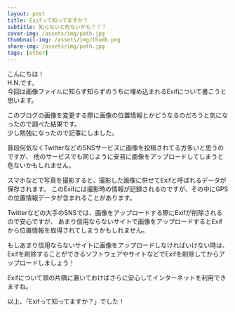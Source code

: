 ```yaml
---
layout: post
title: Exifって知ってますか？
subtitle: 知らないと危ないかも？？？
cover-img: /assets/img/path.jpg
thumbnail-img: /assets/img/thumb.png
share-img: /assets/img/path.jpg
tags: [other]
---
```


こんにちは！  
H.N.です。  
今回は画像ファイルに知らず知らずのうちに埋め込まれるExifについて書こうと思います。  

このブログの画像を変更する際に画像の位置情報とかどうなるのだろうと気になったので調べた結果です。  
少し勉強になったので記事にしました。

普段何気なくTwitterなどのSNSサービスに画像を投稿されてる方多いと思うのですが、
他のサービスでも同じように安易に画像をアップロードしてしまうと危ないかもしれません。

スマホなどで写真を撮影すると、撮影した画像に併せてExifと呼ばれるデータが保存されます。
このExifには撮影時の情報が記録されるのですが、その中にGPSの位置情報データが含まれることがあります。

Twitterなどの大手のSNSでは、画像をアップロードする際にExifが削除されるので安心ですが、
あまり信用ならないサイトで画像をアップロードするとExifから位置情報を取得されてしまうかもしれません。

もしあまり信用ならないサイトに画像をアップロードしなければいけない時は、
Exifを削除することができるソフトウェアやサイトなどでExifを削除してからアップロードしましょう！

Exifについて頭の片隅に置いておけばさらに安心してインターネットを利用できますね。

以上、「Exifって知ってますか？」でした！
